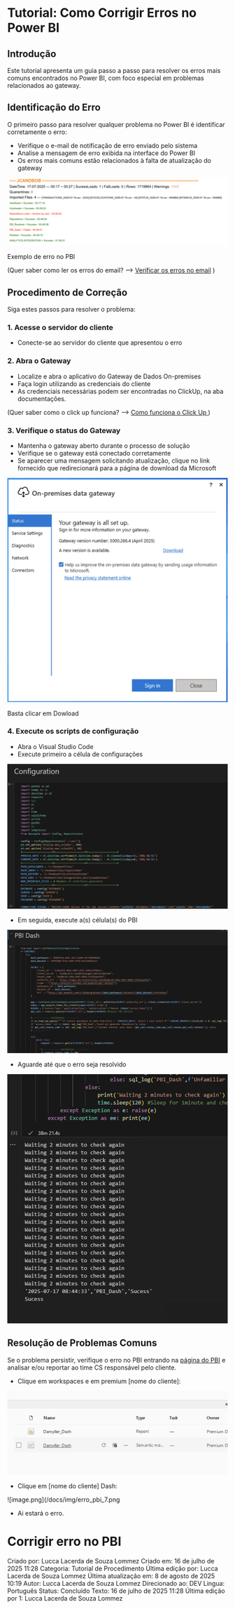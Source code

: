 
# Tutorial: Como Corrigir Erros no Power BI

## Introdução

Este tutorial apresenta um guia passo a passo para resolver os erros mais comuns encontrados no Power BI, com foco especial em problemas relacionados ao gateway.

## Identificação do Erro

O primeiro passo para resolver qualquer problema no Power BI é identificar corretamente o erro:

- Verifique o e-mail de notificação de erro enviado pelo sistema
- Analise a mensagem de erro exibida na interface do Power BI
- Os erros mais comuns estão relacionados à falta de atualização do gateway

![image.png](/docs/img/erro_pbi_1.png)

Exemplo de erro no PBI 

(Quer saber como ler os erros do email? —> [Verificar os erros no email](https://www.notion.so/Verificar-os-erros-no-email-2306f59d8418807ebab8e95f4151e68b?pvs=21) )

## Procedimento de Correção

Siga estes passos para resolver o problema:

### 1. Acesse o servidor do cliente

- Conecte-se ao servidor do cliente que apresentou o erro

### 2. Abra o Gateway

- Localize e abra o aplicativo do Gateway de Dados On-premises
- Faça login utilizando as credenciais do cliente
- As credenciais necessárias podem ser encontradas no ClickUp, na aba documentações.

(Quer saber como o click up funciona? —> [Como funciona o Click Up ](https://www.notion.so/Como-funciona-o-Click-Up-2336f59d841880cc923dee61ca0b97c6?pvs=21))

### 3. Verifique o status do Gateway

- Mantenha o gateway aberto durante o processo de solução
- Verifique se o gateway está conectado corretamente
- Se aparecer uma mensagem solicitando atualização, clique no link fornecido que redirecionará para a página de download da Microsoft

![image.png](/docs/img/erro_pbi_2.png)

Basta clicar em Dowload

### 4. Execute os scripts de configuração

- Abra o Visual Studio Code
- Execute primeiro a célula de configurações

![image.png](/docs/img/erro_pbi_3.png)

- Em seguida, execute a(s) célula(s) do PBI

![image.png](/docs/img/erro_pbi_4.png)

- Aguarde até que o erro seja resolvido

![image.png](/docs/img/erro_pbi_5.png)

## Resolução de Problemas Comuns

Se o problema persistir, verifique o erro no PBI entrando na [página do PBI](https://app.powerbi.com/home?experience=power-bi) e analisar e/ou reportar ao time CS responsável pelo cliente.

- Clique em workspaces e em premium [nome do cliente]:

![image.png](/docs/img/erro_pbi_6.png)

- Clique em [nome do cliente] Dash:

![image.png](/docs/img/erro_pbi_7.png

- Ai estará o erro.

# Corrigir erro no PBI

Criado por: Lucca Lacerda de Souza Lommez
Criado em: 16 de julho de 2025 11:28
Categoria: Tutorial de Procedimento
Última edição por: Lucca Lacerda de Souza Lommez
Última atualização em: 8 de agosto de 2025 10:19
Autor: Lucca Lacerda de Souza Lommez
Direcionado ao: DEV
Lingua: Português
Status: Concluído
Texto: 16 de julho de 2025 11:28
Última edição por 1: Lucca Lacerda de Souza Lommez